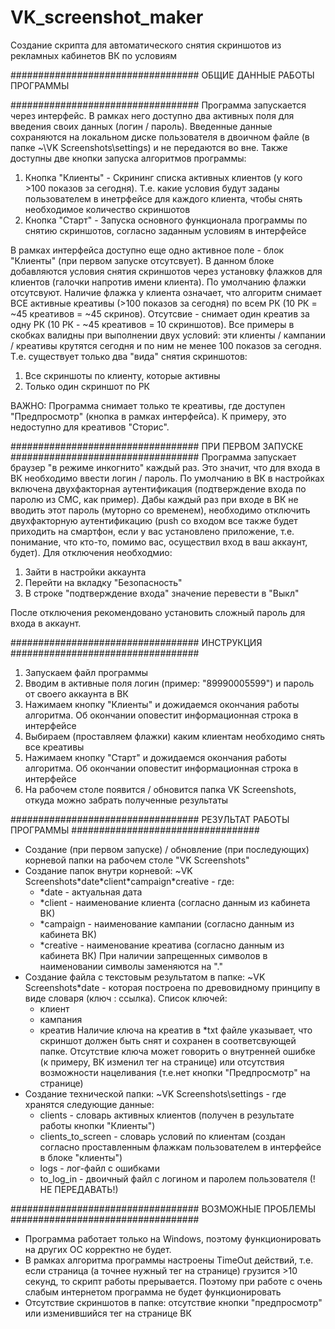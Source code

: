 # VK_screenshot_maker
Создание скрипта для автоматического снятия скриншотов из рекламных кабинетов ВК по условиям

##################################
ОБЩИЕ ДАННЫЕ РАБОТЫ ПРОГРАММЫ

##################################
Программа запускается через интерфейс. В рамках него доступно два активных поля для введения своих данных (логин / пароль). Введенные данные сохраняются на локальном диске пользователя в двоичном файле (в папке ~\VK Screenshots\settings) и не передаются во вне.
Также доступны две кнопки запуска алгоритмов программы:
  1. Кнопка "Клиенты" - Скрининг списка активных клиентов (у кого >100 показов за сегодня). Т.е. какие условия будут заданы пользователем в инетрфейсе для каждого клиента, чтобы снять необходимое количество скриншотов
  2. Кнопка "Старт" - Запуска основного функционала программы по снятию скриншотов, согласно заданным условиям в интерфейсе
 
В рамках интерфейса доступно еще одно активное поле - блок "Клиенты" (при первом запуске отсутсвует). В данном блоке добавляются условия снятия скриншотов через установку флажков для клиентов (галочки напротив имени клиента). По умолчанию флажки отсутсвуют. Наличие флажка у клиента означает, что алгоритм снимает ВСЕ активные креативы (>100 показов за сегодня) по всем РК (10 РК = ~45 креативов = ~45 скринов). Отсутсвие - снимает один креатив за одну РК (10 РК  - ~45 креативов = 10 скриншотов). Все примеры в скобках валидны при выполнении двух условий: эти клиенты / кампании / креативы крутятся сегодня и по ним не менее 100 показов за сегодня. Т.е. существует только два "вида" снятия скриншотов:
  1. Все скриншоты по клиенту, которые активны
  2. Только один скриншот по РК

ВАЖНО: Программа снимает только те креативы, где доступен "Предпросмотр" (кнопка в рамках интерфейса). К примеру, это недоступно для креативов "Сторис".

##################################
ПРИ ПЕРВОМ ЗАПУСКЕ
##################################
Программа запускает браузер "в режиме инкогнито" каждый раз. Это значит, что для входа в ВК необходимо ввести логин / пароль. По умолчанию в ВК в настройках включена двухфакторная аутентификация (подтверждение входа по паролю из СМС, как пример). Дабы каждый раз при входе в ВК не вводить этот пароль (муторно со временем), необходимо отключить двухфакторную аутентификацию (push со входом все также будет приходить на смартфон, если у вас установлено приложение, т.е. понимание, что кто-то, помимо вас, осуществил вход в ваш аккаунт, будет). Для отключения необходмио:
  1. Зайти в настройки аккаунта
  2. Перейти на вкладку "Безопасность"
  3. В строке "подтверждение входа" значение перевести в "Выкл"
  
После отключения рекомендовано установить сложный пароль для входа в аккаунт.

##################################
ИНСТРУКЦИЯ
##################################
1. Запускаем файл программы
2. Вводим в активные поля логин (пример: "89990005599") и пароль от своего аккаунта в ВК
3. Нажимаем кнопку "Клиенты" и дожидаемся окончания работы алгоритма. Об окончании оповестит информационная строка в интерфейсе
4. Выбираем (проставляем флажки) каким клиентам необходимо снять все креативы
5. Нажимаем кнопку "Старт" и дожидаемся окончания работы алгоритма. Об окончании оповестит информационная строка в интерфейсе
6. На рабочем столе появится / обновится папка VK Screenshots, откуда можно забрать полученные результаты

##################################
РЕЗУЛЬТАТ РАБОТЫ ПРОГРАММЫ
##################################
- Создание (при первом запуске) / обновление (при последующих) корневой папки на рабочем столе "VK Screenshots"
- Создание папок внутри корневой: ~VK Screenshots\*date\*client\*campaign\*creative - где:
	- *date - актуальная дата
	- *client - наименование клиента (согласно данным из кабинета ВК)
	- *campaign - наименование кампании (согласно данным из кабинета ВК)
	- *creative - наименование креатива (согласно данным из кабинета ВК)
	При наличии запрещенных символов в наименовании символы заменяются на "."
- Создание файла с текстовым результатом в папке: ~VK Screenshots\*date  - которая построена по древовидному принципу в виде словаря (ключ : ссылка). Список ключей:
	- клиент
	- кампания
	- креатив
	Наличие ключа на креатив в *txt файле указывает, что скриншот должен быть снят и сохранен в соответсвующей папке. Отсутствие ключа может говорить о внутренней ошибке (к примеру, ВК изменил тег на странице) или отсутствия возможности нацеливания (т.е.нет кнопки "Предпросмотр" на странице)
- Создание технической папки: ~VK Screenshots\settings  - где хранятся следующие данные:
	- clients - словарь активных клиентов (получен в результате работы кнопки "Клиенты")
	- clients_to_screen - словарь условий по клиентам (создан согласно проставленным флажкам пользователем в интерфейсе в блоке "клиенты")
	- logs - лог-файл с ошибками
	- to_log_in - двоичный файл с логином и паролем пользователя (!НЕ ПЕРЕДАВАТЬ!)

##################################
ВОЗМОЖНЫЕ ПРОБЛЕМЫ
##################################
- Программа работает только на Windows, поэтому функционировать на других ОС корректно не будет.
- В рамках алгоритма программы настроены TimeOut действий, т.е. если страница (а точнее нужный тег на странице) грузится >10 секунд, то скрипт работы прерывается. Поэтому при работе с очень слабым интернетом программа не будет функционировать
- Отсутствие скриншотов в папке: отсутствие кнопки "предпросмотр" или изменившийся тег на странице ВК
